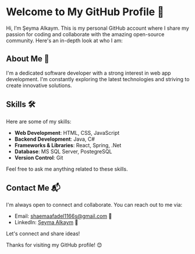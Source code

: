 # Welcome to My GitHub Profile 👋

Hi, I’m Şeyma Alkaym. This is my personal GitHub account where I share my passion for coding and collaborate with the amazing open-source community. Here's an in-depth look at who I am:

## About Me 🚀

I'm a dedicated software developer with a strong interest in web app development. I'm constantly exploring the latest technologies and striving to create innovative solutions.

## Skills 🛠️

Here are some of my skills:

- **Web Development**: HTML, CSS, JavaScript
- **Backend Development**: Java, C#
- **Frameworks & Libraries**: React, Spring, .Net
- **Database**: MS SQL Server, PostegreSQL
- **Version Control**: Git

Feel free to ask me anything related to these skills.


## Contact Me 📬

I'm always open to connect and collaborate. You can reach out to me via:

- Email: shaemaafadel1166s@gmail.com 📧
- LinkedIn: [Şeyma Alkaym](https://www.linkedin.com/in/seyma-alkaym/) 💼

Let's connect and share ideas!


Thanks for visiting my GitHub profile! 😊
